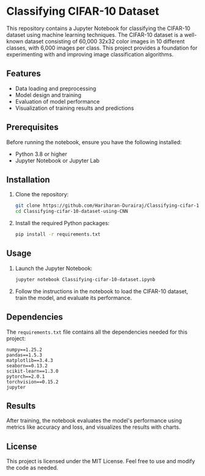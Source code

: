 # Classifying CIFAR-10 Dataset

This repository contains a Jupyter Notebook for classifying the CIFAR-10 dataset using machine learning techniques. The CIFAR-10 dataset is a well-known dataset consisting of 60,000 32x32 color images in 10 different classes, with 6,000 images per class. This project provides a foundation for experimenting with and improving image classification algorithms.

## Features

- Data loading and preprocessing
- Model design and training
- Evaluation of model performance
- Visualization of training results and predictions

## Prerequisites

Before running the notebook, ensure you have the following installed:

- Python 3.8 or higher
- Jupyter Notebook or Jupyter Lab

## Installation

1. Clone the repository:
   ```bash
   git clone https://github.com/Hariharan-Durairaj/Classifying-cifar-10-dataset-using-CNN.git
   cd Classifying-cifar-10-dataset-using-CNN
   ```

2. Install the required Python packages:
   ```bash
   pip install -r requirements.txt
   ```

## Usage

1. Launch the Jupyter Notebook:
   ```bash
   jupyter notebook Classifying-cifar-10-dataset.ipynb
   ```

2. Follow the instructions in the notebook to load the CIFAR-10 dataset, train the model, and evaluate its performance.

## Dependencies

The `requirements.txt` file contains all the dependencies needed for this project:

```
numpy==1.25.2
pandas==1.5.3
matplotlib==3.4.3
seaborn==0.13.2
scikit-learn==1.3.0
pytorch==2.0.1
torchvision==0.15.2
jupyter
```

## Results

After training, the notebook evaluates the model's performance using metrics like accuracy and loss, and visualizes the results with charts.

## License

This project is licensed under the MIT License. Feel free to use and modify the code as needed.
